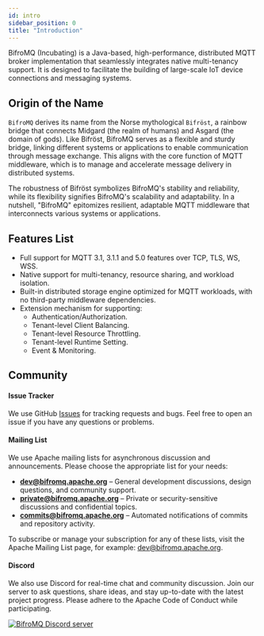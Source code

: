 ```yaml
---
id: intro
sidebar_position: 0
title: "Introduction"
---
```


BifroMQ (Incubating) is a Java-based, high-performance, distributed MQTT broker implementation that seamlessly integrates native multi-tenancy support. It is designed to facilitate the building of large-scale IoT device connections and messaging
systems.

## Origin of the Name

`BifroMQ` derives its name from the Norse mythological `Bifröst`, a rainbow bridge that connects Midgard (the realm of humans) and Asgard (the domain of gods). Like Bifröst, BifroMQ serves as a flexible and sturdy bridge, linking different
systems or applications to enable communication through message exchange. This aligns with the core function of MQTT middleware, which is to manage and accelerate message delivery in distributed systems.

The robustness of Bifröst symbolizes BifroMQ's stability and reliability, while its flexibility signifies BifroMQ's scalability and adaptability. In a nutshell, "BifroMQ" epitomizes resilient, adaptable MQTT middleware that interconnects
various systems or applications.

## Features List

- Full support for MQTT 3.1, 3.1.1 and 5.0 features over TCP, TLS, WS, WSS.
- Native support for multi-tenancy, resource sharing, and workload isolation.
- Built-in distributed storage engine optimized for MQTT workloads, with no third-party middleware dependencies.
- Extension mechanism for supporting:
  - Authentication/Authorization.
  - Tenant-level Client Balancing.
  - Tenant-level Resource Throttling.
  - Tenant-level Runtime Setting.
  - Event & Monitoring.

## Community

#### **Issue Tracker**

We use GitHub [Issues](https://github.com/apache/bifromq/issues) for tracking requests and bugs. Feel free to open an issue if you have any questions or problems.

#### **Mailing List**

We use Apache mailing lists for asynchronous discussion and announcements. Please choose the appropriate list for your needs:

- **dev@bifromq.apache.org** – General development discussions, design questions, and community support.
- **private@bifromq.apache.org** – Private or security-sensitive discussions and confidential topics.
- **commits@bifromq.apache.org** – Automated notifications of commits and repository activity.

To subscribe or manage your subscription for any of these lists, visit the Apache Mailing List page, for example: [dev@bifromq.apache.org](https://lists.apache.org/list.html?dev@bifromq.apache.org).

#### **Discord**

We also use Discord for real-time chat and community discussion. Join our server to ask questions, share ideas, and stay up-to-date with the latest project progress. Please adhere to the Apache Code of Conduct while participating.

<a href="https://discord.gg/Pfs3QRadRB"><img src="https://img.shields.io/discord/1115542029531885599?logo=discord&logoColor=white" alt="BifroMQ Discord server" /></a>
